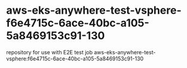 # aws-eks-anywhere-test-vsphere-f6e4715c-6ace-40bc-a105-5a8469153c91-130
repository for use with E2E test job aws-eks-anywhere-test-vsphere:f6e4715c-6ace-40bc-a105-5a8469153c91-130
